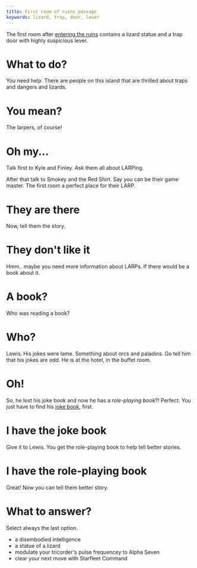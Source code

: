 ```yaml
---
title: First room of ruins passage
keywords: lizard, trap, door, lever
---
```


The first room after [entering the ruins](../010-ruins-passage.md) contains a lizard statue and a trap door with highly suspicious lever.

# What to do?
You need help. There are people on this island that are thrilled about traps and dangers and lizards.

# You mean?
The larpers, of course!

# Oh my...
Talk first to Kyle and Finley. Ask them all about LARPing.

After that talk to Smokey and the Red Shirt. Say you can be their game master. The first room a perfect place for their LARP. 

# They are there
Now, tell them the story.

# They don't like it
Hmm.. maybe you need more information about LARPs. If there would be a book about it.

# A book?
Who was reading a book?

# Who?
Lewis. His jokes were lame. Something about orcs and paladins. Go tell him that his jokes are odd. He is at the hotel, in the buffet room.

# Oh!
So, he lost his joke book and now he has a _role-playing book_?! Perfect.
You just have to find his [joke book](../../120-kalaua-island/050-joke-book.md), first.

# I have the joke book
Give it to Lewis. You get the role-playing book to help tell better stories.

# I have the role-playing book
Great! Now you can tell them better story.

# What to answer?
Select always the last option.
 - a disembodied intelligence
 - a statue of a lizard
 - modulate your tricorder's pulse frequencey to Alpha Seven
 - clear your next move with Starfleet Command
